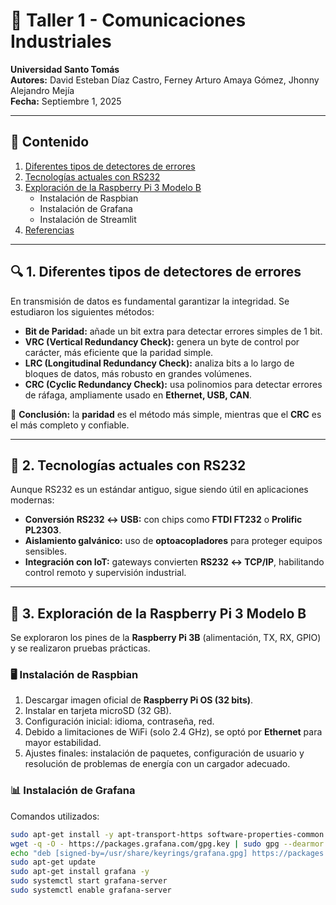 # 📝 Taller 1 - Comunicaciones Industriales

**Universidad Santo Tomás**  
**Autores:** David Esteban Díaz Castro, Ferney Arturo Amaya Gómez, Jhonny Alejandro Mejía  
**Fecha:** Septiembre 1, 2025  

---

## 📑 Contenido
1. [Diferentes tipos de detectores de errores](#-1-diferentes-tipos-de-detectores-de-errores)  
2. [Tecnologías actuales con RS232](#-2-tecnologías-actuales-con-rs232)  
3. [Exploración de la Raspberry Pi 3 Modelo B](#-3-exploración-de-la-raspberry-pi-3-modelo-b)  
   - Instalación de Raspbian  
   - Instalación de Grafana  
   - Instalación de Streamlit  
4. [Referencias](#-referencias)  

---

## 🔍 1. Diferentes tipos de detectores de errores
En transmisión de datos es fundamental garantizar la integridad. Se estudiaron los siguientes métodos:  

- **Bit de Paridad:** añade un bit extra para detectar errores simples de 1 bit.  
- **VRC (Vertical Redundancy Check):** genera un byte de control por carácter, más eficiente que la paridad simple.  
- **LRC (Longitudinal Redundancy Check):** analiza bits a lo largo de bloques de datos, más robusto en grandes volúmenes.  
- **CRC (Cyclic Redundancy Check):** usa polinomios para detectar errores de ráfaga, ampliamente usado en **Ethernet, USB, CAN**.  

📌 **Conclusión:** la **paridad** es el método más simple, mientras que el **CRC** es el más completo y confiable.  

---

## 🔌 2. Tecnologías actuales con RS232
Aunque RS232 es un estándar antiguo, sigue siendo útil en aplicaciones modernas:  

- **Conversión RS232 ↔ USB:** con chips como **FTDI FT232** o **Prolific PL2303**.  
- **Aislamiento galvánico:** uso de **optoacopladores** para proteger equipos sensibles.  
- **Integración con IoT:** gateways convierten **RS232 ↔ TCP/IP**, habilitando control remoto y supervisión industrial.  

---

## 🍓 3. Exploración de la Raspberry Pi 3 Modelo B
Se exploraron los pines de la **Raspberry Pi 3B** (alimentación, TX, RX, GPIO) y se realizaron pruebas prácticas.  

### 🖥️ Instalación de Raspbian
1. Descargar imagen oficial de **Raspberry Pi OS (32 bits)**.  
2. Instalar en tarjeta microSD (32 GB).  
3. Configuración inicial: idioma, contraseña, red.  
4. Debido a limitaciones de WiFi (solo 2.4 GHz), se optó por **Ethernet** para mayor estabilidad.  
5. Ajustes finales: instalación de paquetes, configuración de usuario y resolución de problemas de energía con un cargador adecuado.  

### 📊 Instalación de Grafana
Comandos utilizados:  

```bash
sudo apt-get install -y apt-transport-https software-properties-common wget gnupg
wget -q -O - https://packages.grafana.com/gpg.key | sudo gpg --dearmor -o /usr/share/keyrings/grafana.gpg
echo "deb [signed-by=/usr/share/keyrings/grafana.gpg] https://packages.grafana.com/oss/deb stable main" | sudo tee /etc/apt/sources.list.d/grafana.list
sudo apt-get update
sudo apt-get install grafana -y
sudo systemctl start grafana-server
sudo systemctl enable grafana-server
